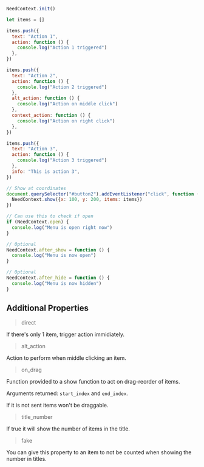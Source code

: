 ```javascript
NeedContext.init()

let items = []

items.push({
  text: "Action 1",
  action: function () {
    console.log("Action 1 triggered")
  },
})

items.push({
  text: "Action 2",
  action: function () {
    console.log("Action 2 triggered")
  },
  alt_action: function () {
    console.log("Action on middle click")
  },
  context_action: function () {
    console.log("Action on right click")
  },
})

items.push({
  text: "Action 3",
  action: function () {
    console.log("Action 3 triggered")
  },
  info: "This is action 3",
})

// Show at coordinates
document.querySelector("#button2").addEventListener("click", function (e) {
  NeedContext.show({x: 100, y: 200, items: items})
})

// Can use this to check if open
if (NeedContext.open) {
  console.log("Menu is open right now")
}

// Optional
NeedContext.after_show = function () {
  console.log("Menu is now open")
}

// Optional
NeedContext.after_hide = function () {
  console.log("Menu is now hidden")
}
```

## Additional Properties

>direct

If there's only 1 item, trigger action immidiately.

>alt_action

Action to perform when middle clicking an item.

>on_drag

Function provided to a show function to act on drag-reorder of items.

Arguments returned: `start_index` and `end_index`.

If it is not sent items won't be draggable.

>title_number

If true it will show the number of items in the title.

>fake

You can give this property to an item to not be counted when showing the number in titles.